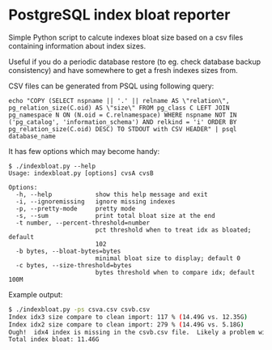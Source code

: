 PostgreSQL index bloat reporter
===============================
Simple Python script to calcute indexes bloat size based on a csv files containing information about index sizes.

Useful if you do a periodic database restore (to eg. check database backup consistency) and have somewhere to get a fresh indexes sizes from.

CSV files can be generated from PSQL using following query:

```
echo "COPY (SELECT nspname || '.' || relname AS \"relation\", pg_relation_size(C.oid) AS \"size\" FROM pg_class C LEFT JOIN pg_namespace N ON (N.oid = C.relnamespace) WHERE nspname NOT IN ('pg_catalog', 'information_schema') AND relkind = 'i' ORDER BY pg_relation_size(C.oid) DESC) TO STDOUT with CSV HEADER" | psql database_name
```

It has few options which may become handy:

```
$ ./indexbloat.py --help
Usage: indexbloat.py [options] cvsA cvsB

Options:
  -h, --help            show this help message and exit
  -i, --ignoremissing   ignore missing indexes
  -p, --pretty-mode     pretty mode
  -s, --sum             print total bloat size at the end
  -t number, --percent-threshold=number
                        pct threshold when to treat idx as bloated; default
                        102
  -b bytes, --bloat-bytes=bytes
                        minimal bloat size to display; default 0
  -c bytes, --size-threshold=bytes
                        bytes threshold when to compare idx; default 100M
```

Example output:

```bash
$ ./indexbloat.py -ps csva.csv csvb.csv
Index idx3 size compare to clean import: 117 % (14.49G vs. 12.35G)
Index idx2 size compare to clean import: 279 % (14.49G vs. 5.18G)
Ough!  idx4 index is missing in the csvb.csv file.  Likely a problem with backup!
Total index bloat: 11.46G
```
